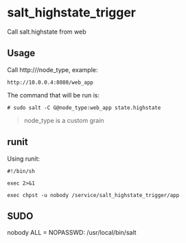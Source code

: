 # salt_highstate_trigger
Call salt.highstate from web

Usage
-----

Call http://<host>/node_type, example:

	http://10.0.0.4:8080/web_app

The command that will be run is:

	# sudo salt -C G@node_type:web_app state.highstate

> node_type is a custom grain

runit
-----

Using runit:

	#!/bin/sh

	exec 2>&1

	exec chpst -u nobody /service/salt_highstate_trigger/app



SUDO
----

nobody ALL = NOPASSWD: /usr/local/bin/salt

